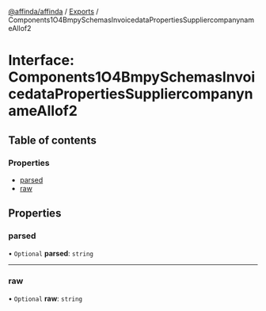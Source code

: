 [@affinda/affinda](../README.md) / [Exports](../modules.md) / Components1O4BmpySchemasInvoicedataPropertiesSuppliercompanynameAllof2

# Interface: Components1O4BmpySchemasInvoicedataPropertiesSuppliercompanynameAllof2

## Table of contents

### Properties

- [parsed](Components1O4BmpySchemasInvoicedataPropertiesSuppliercompanynameAllof2.md#parsed)
- [raw](Components1O4BmpySchemasInvoicedataPropertiesSuppliercompanynameAllof2.md#raw)

## Properties

### parsed

• `Optional` **parsed**: `string`

___

### raw

• `Optional` **raw**: `string`
